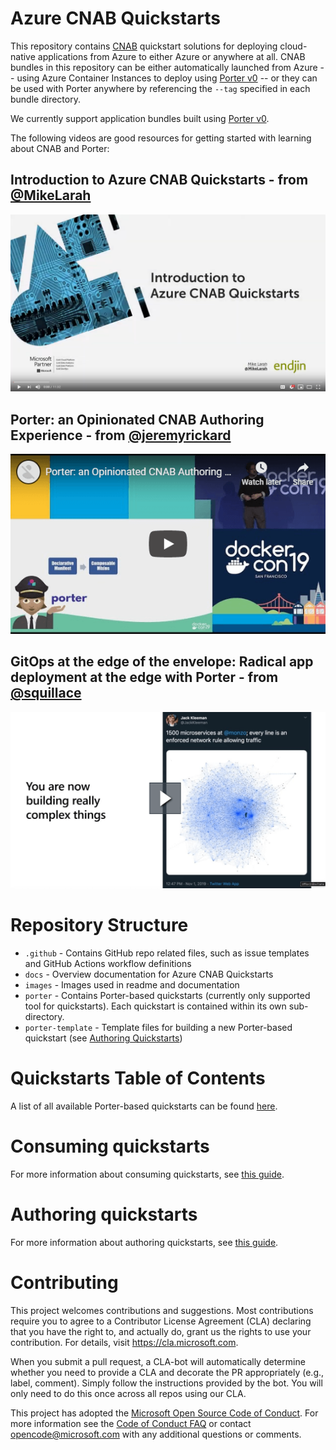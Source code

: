 # Azure CNAB Quickstarts

This repository contains [CNAB](https://cnab.io/) quickstart solutions for deploying cloud-native applications from Azure to either Azure or anywhere at all. CNAB bundles in this repository can be either automatically launched from Azure -- using Azure Container Instances to deploy using [Porter v0](https://v0.getporter.org/docs/) -- or they can be used with Porter anywhere by referencing the `--tag` specified in each bundle directory.

We currently support application bundles built using [Porter v0](https://v0.getporter.org/docs/). 

The following videos are good resources for getting started with learning about CNAB and Porter:

## Introduction to Azure CNAB Quickstarts - from [@MikeLarah](https://github.com/MikeLarah)

[![Introduction to Azure CNAB Quickstarts](./images/introduction-to-azure-cnab-quickstarts.png)](https://youtu.be/z1lnQfaAVeg)

## Porter: an Opinionated CNAB Authoring Experience - from [@jeremyrickard](https://github.com/jeremyrickard)

[![Porter: an Opinionated CNAB Authoring Experience](./images/porter-an-opinionated-cnab-authoring-experience.png)](https://www.youtube.com/watch?v=__fim6RIW1s)


## GitOps at the edge of the envelope: Radical app deployment at the edge with Porter - from [@squillace](https://github.com/squillace)

[![GitOps at the edge of the envelope: Radical app deployment at the edge with Porter](./images/radical-app-deployment-with-porter.png)](https://myignite.techcommunity.microsoft.com/sessions/87493?source=sessions)

# Repository Structure

- `.github` - Contains GitHub repo related files, such as issue templates and GitHub Actions workflow definitions
- `docs` - Overview documentation for Azure CNAB Quickstarts
- `images` - Images used in readme and documentation
- `porter` - Contains Porter-based quickstarts (currently only supported tool for quickstarts). Each quickstart is contained within its own sub-directory.
- `porter-template` - Template files for building a new Porter-based quickstart (see [Authoring Quickstarts](./docs/authoring.md))

# Quickstarts Table of Contents

A list of all available Porter-based quickstarts can be found [here](porter/TOC.md).

# Consuming quickstarts

For more information about consuming quickstarts, see [this guide](./docs/consuming.md).

# Authoring quickstarts

For more information about authoring quickstarts, see [this guide](./docs/authoring.md).

# Contributing

This project welcomes contributions and suggestions.  Most contributions require you to agree to a
Contributor License Agreement (CLA) declaring that you have the right to, and actually do, grant us
the rights to use your contribution. For details, visit https://cla.microsoft.com.

When you submit a pull request, a CLA-bot will automatically determine whether you need to provide
a CLA and decorate the PR appropriately (e.g., label, comment). Simply follow the instructions
provided by the bot. You will only need to do this once across all repos using our CLA.

This project has adopted the [Microsoft Open Source Code of Conduct](https://opensource.microsoft.com/codeofconduct/).
For more information see the [Code of Conduct FAQ](https://opensource.microsoft.com/codeofconduct/faq/) or
contact [opencode@microsoft.com](mailto:opencode@microsoft.com) with any additional questions or comments.
